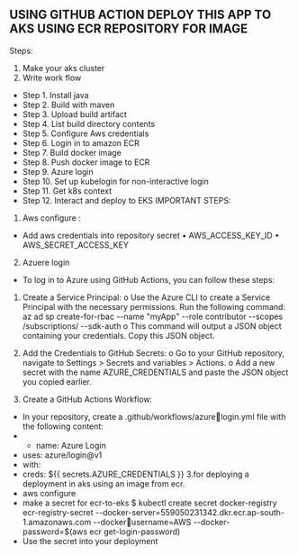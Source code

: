 USING GITHUB ACTION DEPLOY THIS APP TO AKS USING ECR REPOSITORY FOR IMAGE
------------------------------------------------------------------------------------------
Steps:
1. Make your aks cluster
2. Write work flow 
- Step 1. Install java 
- Step 2. Build with maven
- Step 3. Upload build artifact
- Step 4. List build directory contents
- Step 5. Configure Aws credentials
- Step 6. Login in to amazon ECR
- Step 7. Build docker image
- Step 8. Push docker image to ECR
- Step 9. Azure login
- Step 10. Set up kubelogin for non-interactive login
- Step 11. Get k8s context
- Step 12. Interact and deploy to EKS
IMPORTANT STEPS:
1. Aws configure :
- Add aws credentials into repository secret
• AWS_ACCESS_KEY_ID 
• AWS_SECRET_ACCESS_KEY

2. Azuere login
 - To log in to Azure using GitHub Actions, you can follow these steps:
1. Create a Service Principal:
o Use the Azure CLI to create a Service Principal with the necessary permissions. Run the following command:
               az ad sp create-for-rbac --name "myApp" --role contributor --scopes /subscriptions/<subscription-id> --sdk-auth
o This command will output a JSON object containing your credentials. Copy this JSON object.

2. Add the Credentials to GitHub Secrets:
o Go to your GitHub repository, navigate to Settings > Secrets and variables > Actions.
o Add a new secret with the name AZURE_CREDENTIALS and paste the JSON object you copied earlier.

3. Create a GitHub Actions Workflow:
- In your repository, create a .github/workflows/azurelogin.yml file with the following content:
- - name: Azure Login
- uses: azure/login@v1
- with:
- creds: ${{ secrets.AZURE_CREDENTIALS }}
3.for deploying a deployment in aks using an image from ecr.
 - aws configure
 - make a secret for ecr-to-eks
 $ kubectl create secret docker-registry ecr-registry-secret --docker-server=559050231342.dkr.ecr.ap-south-1.amazonaws.com --dockerusername=AWS --docker-password=$(aws ecr get-login-password)
- Use the secret into your deployment

